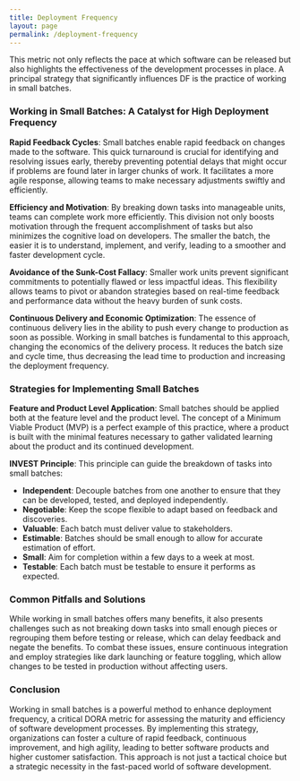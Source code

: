```yaml
---
title: Deployment Frequency
layout: page
permalink: /deployment-frequency
---
```


This metric not only reflects the pace at which software can be released but also highlights the effectiveness of the development processes in place. A principal strategy that significantly influences DF is the practice of working in small batches.

### Working in Small Batches: A Catalyst for High Deployment Frequency

**Rapid Feedback Cycles**: Small batches enable rapid feedback on changes made to the software. This quick turnaround is crucial for identifying and resolving issues early, thereby preventing potential delays that might occur if problems are found later in larger chunks of work. It facilitates a more agile response, allowing teams to make necessary adjustments swiftly and efficiently.

**Efficiency and Motivation**: By breaking down tasks into manageable units, teams can complete work more efficiently. This division not only boosts motivation through the frequent accomplishment of tasks but also minimizes the cognitive load on developers. The smaller the batch, the easier it is to understand, implement, and verify, leading to a smoother and faster development cycle.

**Avoidance of the Sunk-Cost Fallacy**: Smaller work units prevent significant commitments to potentially flawed or less impactful ideas. This flexibility allows teams to pivot or abandon strategies based on real-time feedback and performance data without the heavy burden of sunk costs.

**Continuous Delivery and Economic Optimization**: The essence of continuous delivery lies in the ability to push every change to production as soon as possible. Working in small batches is fundamental to this approach, changing the economics of the delivery process. It reduces the batch size and cycle time, thus decreasing the lead time to production and increasing the deployment frequency.

### Strategies for Implementing Small Batches

**Feature and Product Level Application**: Small batches should be applied both at the feature level and the product level. The concept of a Minimum Viable Product (MVP) is a perfect example of this practice, where a product is built with the minimal features necessary to gather validated learning about the product and its continued development.

**INVEST Principle**: This principle can guide the breakdown of tasks into small batches:

- **Independent**: Decouple batches from one another to ensure that they can be developed, tested, and deployed independently.
- **Negotiable**: Keep the scope flexible to adapt based on feedback and discoveries.
- **Valuable**: Each batch must deliver value to stakeholders.
- **Estimable**: Batches should be small enough to allow for accurate estimation of effort.
- **Small**: Aim for completion within a few days to a week at most.
- **Testable**: Each batch must be testable to ensure it performs as expected.

### Common Pitfalls and Solutions

While working in small batches offers many benefits, it also presents challenges such as not breaking down tasks into small enough pieces or regrouping them before testing or release, which can delay feedback and negate the benefits. To combat these issues, ensure continuous integration and employ strategies like dark launching or feature toggling, which allow changes to be tested in production without affecting users.

### Conclusion

Working in small batches is a powerful method to enhance deployment frequency, a critical DORA metric for assessing the maturity and efficiency of software development processes. By implementing this strategy, organizations can foster a culture of rapid feedback, continuous improvement, and high agility, leading to better software products and higher customer satisfaction. This approach is not just a tactical choice but a strategic necessity in the fast-paced world of software development.
